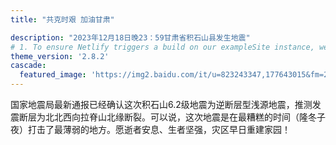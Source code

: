 ```yaml
---
title: "共克时艰 加油甘肃"

description: "2023年12月18日晚23：59甘肃省积石山县发生地震"
# 1. To ensure Netlify triggers a build on our exampleSite instance, we need to change a file in the exampleSite directory.
theme_version: '2.8.2'
cascade:
  featured_image: 'https://img2.baidu.com/it/u=823243347,177643015&fm=253&fmt=auto&app=138&f=JPEG?w=500&h=321'
---
```

国家地震局最新通报已经确认这次积石山6.2级地震为逆断层型浅源地震，推测发震断层为北北西向拉脊山北缘断裂。可以说，这次地震是在最糟糕的时间（隆冬子夜）打击了最薄弱的地方。愿逝者安息、生者坚强，灾区早日重建家园！
